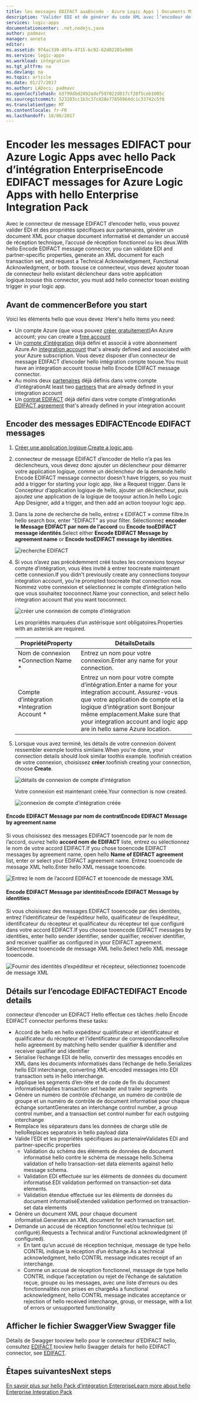 ```yaml
---
title: les messages EDIFACT aaaEncode - Azure Logic Apps | Documents Microsoft
description: "Valider EDI et de générer du code XML avec l’encodeur de message EDIFACT Bonjour Enterprise Integration Pack pour Azure Logic Apps"
services: logic-apps
documentationcenter: .net,nodejs,java
author: padmavc
manager: anneta
editor: 
ms.assetid: 974ac339-d97a-4715-bc92-62d02281e900
ms.service: logic-apps
ms.workload: integration
ms.tgt_pltfrm: na
ms.devlang: na
ms.topic: article
ms.date: 01/27/2017
ms.author: LADocs; padmavc
ms.openlocfilehash: b3799dbd2492adef597022d017cf28f5ceb1085c
ms.sourcegitcommit: 523283cc1b3c37c428e77850964dc1c33742c5f0
ms.translationtype: MT
ms.contentlocale: fr-FR
ms.lasthandoff: 10/06/2017
---
```

# <a name="encode-edifact-messages-for-azure-logic-apps-with-hello-enterprise-integration-pack"></a><span data-ttu-id="4978a-103">Encoder les messages EDIFACT pour Azure Logic Apps avec hello Pack d’intégration Enterprise</span><span class="sxs-lookup"><span data-stu-id="4978a-103">Encode EDIFACT messages for Azure Logic Apps with hello Enterprise Integration Pack</span></span>

<span data-ttu-id="4978a-104">Avec le connecteur de message EDIFACT d’encoder hello, vous pouvez valider EDI et des propriétés spécifiques aux partenaires, générer un document XML pour chaque document informatisé et demander un accusé de réception technique, l’accusé de réception fonctionnel ou les deux.</span><span class="sxs-lookup"><span data-stu-id="4978a-104">With hello Encode EDIFACT message connector, you can validate EDI and partner-specific properties, generate an XML document for each transaction set, and request a Technical Acknowledgement, Functional Acknowledgment, or both.</span></span>
<span data-ttu-id="4978a-105">toouse ce connecteur, vous devez ajouter tooan de connecteur hello existant déclencheur dans votre application logique.</span><span class="sxs-lookup"><span data-stu-id="4978a-105">toouse this connector, you must add hello connector tooan existing trigger in your logic app.</span></span>

## <a name="before-you-start"></a><span data-ttu-id="4978a-106">Avant de commencer</span><span class="sxs-lookup"><span data-stu-id="4978a-106">Before you start</span></span>

<span data-ttu-id="4978a-107">Voici les éléments hello que vous devez :</span><span class="sxs-lookup"><span data-stu-id="4978a-107">Here's hello items you need:</span></span>

* <span data-ttu-id="4978a-108">Un compte Azure (que vous pouvez [créer gratuitement)](https://azure.microsoft.com/free)</span><span class="sxs-lookup"><span data-stu-id="4978a-108">An Azure account; you can create a [free account](https://azure.microsoft.com/free)</span></span>
* <span data-ttu-id="4978a-109">Un [compte d’intégration](logic-apps-enterprise-integration-create-integration-account.md) déjà défini et associé à votre abonnement Azure.</span><span class="sxs-lookup"><span data-stu-id="4978a-109">An [integration account](logic-apps-enterprise-integration-create-integration-account.md) that's already defined and associated with your Azure subscription.</span></span> <span data-ttu-id="4978a-110">Vous devez disposer d’un connecteur de message EDIFACT d’encoder hello intégration compte toouse.</span><span class="sxs-lookup"><span data-stu-id="4978a-110">You must have an integration account toouse hello Encode EDIFACT message connector.</span></span> 
* <span data-ttu-id="4978a-111">Au moins deux [partenaires](logic-apps-enterprise-integration-partners.md) déjà définis dans votre compte d’intégration</span><span class="sxs-lookup"><span data-stu-id="4978a-111">At least two [partners](logic-apps-enterprise-integration-partners.md) that are already defined in your integration account</span></span>
* <span data-ttu-id="4978a-112">Un [contrat EDIFACT](logic-apps-enterprise-integration-edifact.md) déjà défini dans votre compte d’intégration</span><span class="sxs-lookup"><span data-stu-id="4978a-112">An [EDIFACT agreement](logic-apps-enterprise-integration-edifact.md) that's already defined in your integration account</span></span>

## <a name="encode-edifact-messages"></a><span data-ttu-id="4978a-113">Encoder des messages EDIFACT</span><span class="sxs-lookup"><span data-stu-id="4978a-113">Encode EDIFACT messages</span></span>

1. <span data-ttu-id="4978a-114">[Créer une application logique](logic-apps-create-a-logic-app.md).</span><span class="sxs-lookup"><span data-stu-id="4978a-114">[Create a logic app](logic-apps-create-a-logic-app.md).</span></span>

2. <span data-ttu-id="4978a-115">connecteur de message EDIFACT d’encoder de Hello n’a pas les déclencheurs, vous devez donc ajouter un déclencheur pour démarrer votre application logique, comme un déclencheur de la demande.</span><span class="sxs-lookup"><span data-stu-id="4978a-115">hello Encode EDIFACT message connector doesn't have triggers, so you must add a trigger for starting your logic app, like a Request trigger.</span></span> <span data-ttu-id="4978a-116">Dans le Concepteur d’application logique de hello, ajouter un déclencheur, puis ajoutez une application de la logique de tooyour action.</span><span class="sxs-lookup"><span data-stu-id="4978a-116">In hello Logic App Designer, add a trigger, and then add an action tooyour logic app.</span></span>

3.  <span data-ttu-id="4978a-117">Dans la zone de recherche de hello, entrez « EDIFACT » comme filtre.</span><span class="sxs-lookup"><span data-stu-id="4978a-117">In hello search box, enter "EDIFACT" as your filter.</span></span> <span data-ttu-id="4978a-118">Sélectionnez **encoder le Message EDIFACT par nom de l’accord** ou **Encode tooEDIFACT message identités**.</span><span class="sxs-lookup"><span data-stu-id="4978a-118">Select either **Encode EDIFACT Message by agreement name** or **Encode tooEDIFACT message by identities**.</span></span>
   
    ![recherche EDIFACT](media/logic-apps-enterprise-integration-edifact-encode/edifactdecodeimage1.png)  

3. <span data-ttu-id="4978a-120">Si vous n’avez pas précédemment créé toutes les connexions tooyour compte d’intégration, vous êtes invité à entrer toocreate maintenant cette connexion.</span><span class="sxs-lookup"><span data-stu-id="4978a-120">If you didn't previously create any connections tooyour integration account, you're prompted toocreate that connection now.</span></span> <span data-ttu-id="4978a-121">Nommez votre connexion et sélectionnez le compte d’intégration hello que vous souhaitez tooconnect.</span><span class="sxs-lookup"><span data-stu-id="4978a-121">Name your connection, and select hello integration account that you want tooconnect.</span></span>

    ![créer une connexion de compte d’intégration](media/logic-apps-enterprise-integration-edifact-encode/edifactencodeimage1.png)  

    <span data-ttu-id="4978a-123">Les propriétés marquées d’un astérisque sont obligatoires.</span><span class="sxs-lookup"><span data-stu-id="4978a-123">Properties with an asterisk are required.</span></span>

    | <span data-ttu-id="4978a-124">Propriété</span><span class="sxs-lookup"><span data-stu-id="4978a-124">Property</span></span> | <span data-ttu-id="4978a-125">Détails</span><span class="sxs-lookup"><span data-stu-id="4978a-125">Details</span></span> |
    | --- | --- |
    | <span data-ttu-id="4978a-126">Nom de connexion *</span><span class="sxs-lookup"><span data-stu-id="4978a-126">Connection Name *</span></span> |<span data-ttu-id="4978a-127">Entrez un nom pour votre connexion.</span><span class="sxs-lookup"><span data-stu-id="4978a-127">Enter any name for your connection.</span></span> |
    | <span data-ttu-id="4978a-128">Compte d’intégration *</span><span class="sxs-lookup"><span data-stu-id="4978a-128">Integration Account *</span></span> |<span data-ttu-id="4978a-129">Entrez un nom pour votre compte d’intégration.</span><span class="sxs-lookup"><span data-stu-id="4978a-129">Enter a name for your integration account.</span></span> <span data-ttu-id="4978a-130">Assurez-vous que votre application de compte et la logique d’intégration sont Bonjour même emplacement.</span><span class="sxs-lookup"><span data-stu-id="4978a-130">Make sure that your integration account and logic app are in hello same Azure location.</span></span> |

5.  <span data-ttu-id="4978a-131">Lorsque vous avez terminé, les détails de votre connexion doivent ressembler exemple toothis similaire.</span><span class="sxs-lookup"><span data-stu-id="4978a-131">When you're done, your connection details should look similar toothis example.</span></span> <span data-ttu-id="4978a-132">toofinish création de votre connexion, choisissez **créer**.</span><span class="sxs-lookup"><span data-stu-id="4978a-132">toofinish creating your connection, choose **Create**.</span></span>

    ![détails de connexion de compte d’intégration](media/logic-apps-enterprise-integration-edifact-encode/edifactencodeimage2.png)

    <span data-ttu-id="4978a-134">Votre connexion est maintenant créée.</span><span class="sxs-lookup"><span data-stu-id="4978a-134">Your connection is now created.</span></span>

    ![connexion de compte d’intégration créée](media/logic-apps-enterprise-integration-edifact-encode/edifactencodeimage4.png)

#### <a name="encode-edifact-message-by-agreement-name"></a><span data-ttu-id="4978a-136">Encode EDIFACT Message par nom de contrat</span><span class="sxs-lookup"><span data-stu-id="4978a-136">Encode EDIFACT Message by agreement name</span></span>

<span data-ttu-id="4978a-137">Si vous choisissez des messages EDIFACT tooencode par le nom de l’accord, ouvrez hello **accord nom de EDIFACT** liste, entrez ou sélectionnez le nom de votre accord EDIFACT.</span><span class="sxs-lookup"><span data-stu-id="4978a-137">If you chose tooencode EDIFACT messages by agreement name, open hello **Name of EDIFACT agreement** list, enter or select your EDIFACT agreement name.</span></span> <span data-ttu-id="4978a-138">Entrez tooencode de message XML hello.</span><span class="sxs-lookup"><span data-stu-id="4978a-138">Enter hello XML message tooencode.</span></span>

![Entrez le nom de l’accord EDIFACT et tooencode de message XML](media/logic-apps-enterprise-integration-edifact-encode/edifactencodeimage6.png)

#### <a name="encode-edifact-message-by-identities"></a><span data-ttu-id="4978a-140">Encode EDIFACT Message par identités</span><span class="sxs-lookup"><span data-stu-id="4978a-140">Encode EDIFACT Message by identities</span></span>

<span data-ttu-id="4978a-141">Si vous choisissez des messages EDIFACT tooencode par des identités, entrez l’identificateur de l’expéditeur hello, qualificateur de l’expéditeur, identificateur du récepteur et qualificateur du récepteur tel que configuré dans votre accord EDIFACT.</span><span class="sxs-lookup"><span data-stu-id="4978a-141">If you choose tooencode EDIFACT messages by identities, enter hello sender identifier, sender qualifier, receiver identifier, and receiver qualifier as configured in your EDIFACT agreement.</span></span> <span data-ttu-id="4978a-142">Sélectionnez tooencode de message XML hello.</span><span class="sxs-lookup"><span data-stu-id="4978a-142">Select hello XML message tooencode.</span></span>

![Fournir des identités d’expéditeur et récepteur, sélectionnez tooencode de message XML](media/logic-apps-enterprise-integration-edifact-encode/edifactencodeimage7.png)

## <a name="edifact-encode-details"></a><span data-ttu-id="4978a-144">Détails sur l’encodage EDIFACT</span><span class="sxs-lookup"><span data-stu-id="4978a-144">EDIFACT Encode details</span></span>

<span data-ttu-id="4978a-145">connecteur d’encoder un EDIFACT Hello effectue ces tâches :</span><span class="sxs-lookup"><span data-stu-id="4978a-145">hello Encode EDIFACT connector performs these tasks:</span></span> 

* <span data-ttu-id="4978a-146">Accord de hello en hello expéditeur qualificateur et identificateur et qualificateur du récepteur et l’identificateur de correspondance</span><span class="sxs-lookup"><span data-stu-id="4978a-146">Resolve hello agreement by matching hello sender qualifier & identifier and receiver qualifier and identifier</span></span>
* <span data-ttu-id="4978a-147">Sérialise l’échange EDI de hello, convertir des messages encodés en XML dans les documents informatisés dans l’échange de hello.</span><span class="sxs-lookup"><span data-stu-id="4978a-147">Serializes hello EDI interchange, converting XML-encoded messages into EDI transaction sets in hello interchange.</span></span>
* <span data-ttu-id="4978a-148">Applique les segments d’en-tête et de code de fin du document informatisé</span><span class="sxs-lookup"><span data-stu-id="4978a-148">Applies transaction set header and trailer segments</span></span>
* <span data-ttu-id="4978a-149">Génère un numéro de contrôle d’échange, un numéro de contrôle de groupe et un numéro de contrôle de document informatisé pour chaque échange sortant</span><span class="sxs-lookup"><span data-stu-id="4978a-149">Generates an interchange control number, a group control number, and a transaction set control number for each outgoing interchange</span></span>
* <span data-ttu-id="4978a-150">Remplace les séparateurs dans les données de charge utile de hello</span><span class="sxs-lookup"><span data-stu-id="4978a-150">Replaces separators in hello payload data</span></span>
* <span data-ttu-id="4978a-151">Valide l’EDI et les propriétés spécifiques au partenaire</span><span class="sxs-lookup"><span data-stu-id="4978a-151">Validates EDI and partner-specific properties</span></span>
  * <span data-ttu-id="4978a-152">Validation du schéma des éléments de données de document informatisé hello contre le schéma de message hello.</span><span class="sxs-lookup"><span data-stu-id="4978a-152">Schema validation of hello transaction-set data elements against hello message schema.</span></span>
  * <span data-ttu-id="4978a-153">Validation EDI effectuée sur les éléments de données du document informatisé.</span><span class="sxs-lookup"><span data-stu-id="4978a-153">EDI validation performed on transaction-set data elements.</span></span>
  * <span data-ttu-id="4978a-154">Validation étendue effectuée sur les éléments de données du document informatisé</span><span class="sxs-lookup"><span data-stu-id="4978a-154">Extended validation performed on transaction-set data elements</span></span>
* <span data-ttu-id="4978a-155">Génère un document XML pour chaque document informatisé.</span><span class="sxs-lookup"><span data-stu-id="4978a-155">Generates an XML document for each transaction set.</span></span>
* <span data-ttu-id="4978a-156">Demande un accusé de réception fonctionnel et/ou technique (si configuré).</span><span class="sxs-lookup"><span data-stu-id="4978a-156">Requests a Technical and/or Functional acknowledgment (if configured).</span></span>
  * <span data-ttu-id="4978a-157">En tant qu’un accusé de réception technique, message de type hello CONTRL indique la réception d’un échange.</span><span class="sxs-lookup"><span data-stu-id="4978a-157">As a technical acknowledgment, hello CONTRL message indicates receipt of an interchange.</span></span>
  * <span data-ttu-id="4978a-158">Comme un accusé de réception fonctionnel, message de type hello CONTRL indique l’acceptation ou rejet de l’échange de salutation reçue, groupe ou les messages, avec une liste d’erreurs ou des fonctionnalités non prises en charge</span><span class="sxs-lookup"><span data-stu-id="4978a-158">As a functional acknowledgment, hello CONTRL message indicates acceptance or rejection of hello received interchange, group, or message, with a list of errors or unsupported functionality</span></span>

## <a name="view-swagger-file"></a><span data-ttu-id="4978a-159">Afficher le fichier Swagger</span><span class="sxs-lookup"><span data-stu-id="4978a-159">View Swagger file</span></span>
<span data-ttu-id="4978a-160">Détails de Swagger tooview hello pour le connecteur d’EDIFACT hello, consultez [EDIFACT](/connectors/edifact/).</span><span class="sxs-lookup"><span data-stu-id="4978a-160">tooview hello Swagger details for hello EDIFACT connector, see [EDIFACT](/connectors/edifact/).</span></span>

## <a name="next-steps"></a><span data-ttu-id="4978a-161">Étapes suivantes</span><span class="sxs-lookup"><span data-stu-id="4978a-161">Next steps</span></span>
[<span data-ttu-id="4978a-162">En savoir plus sur hello Pack d’intégration Enterprise</span><span class="sxs-lookup"><span data-stu-id="4978a-162">Learn more about hello Enterprise Integration Pack</span></span>](logic-apps-enterprise-integration-overview.md "en savoir plus sur le Pack d’intégration Enterprise") 

